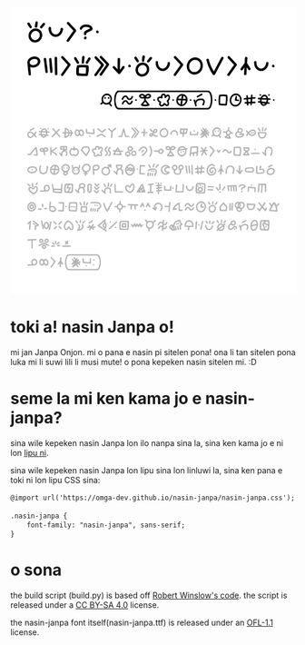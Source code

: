 !["toki pona li seme? mi mute li sona e ni. toki pona li ijo suli li nasin pona. jan Telakoman, lipu tenpo nanpa akesi."](nasin-janpa.png)

# toki a! nasin Janpa o!

mi jan Janpa Onjon. mi o pana e nasin pi sitelen pona! ona li tan sitelen pona luka mi li suwi lili li musi mute! o pona kepeken nasin sitelen mi. :D

# seme la mi ken kama jo e nasin-janpa?

sina wile kepeken nasin Janpa lon ilo nanpa sina la, sina ken kama jo e ni lon [lipu ni](https://omga-dev.github.io/nasin-janpa/nasin-janpa.ttf).

sina wile kepeken nasin Janpa lon lipu sina lon linluwi la, sina ken pana e toki ni lon lipu CSS sina:

```
@import url('https://omga-dev.github.io/nasin-janpa/nasin-janpa.css');

.nasin-janpa {
    font-family: "nasin-janpa", sans-serif;
}
```

# o sona

the build script (build.py) is based off [Robert Winslow's code](https://github.com/RobertWinslow/Simple-SVG-to-Font-with-Fontforge/blob/main/build_simple_black_font_with_fontforge.py). the script is released under a [CC BY-SA 4.0](https://creativecommons.org/licenses/by-sa/4.0/legalcode.en) license.

the nasin-janpa font itself(nasin-janpa.ttf) is released under an [OFL-1.1](https://spdx.org/licenses/OFL-1.1.html) license.